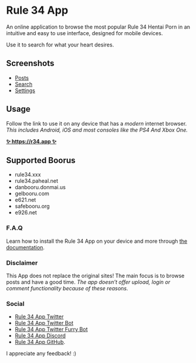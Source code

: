 <!--
Title: Enjoy the most popular Rule 34 Hentai Porn with the Rule 34 App
Image: https://i.imgur.com/uOiZbXw.png
-->

# Rule 34 App

An online application to browse the most popular Rule 34 Hentai Porn in an intuitive and easy to use interface, designed for mobile devices.

Use it to search for what your heart desires.

## Screenshots

- [Posts](https://i.imgur.com/uOiZbXw.png)
- [Search](https://i.imgur.com/DmsT5TA.png)
- [Settings](https://i.imgur.com/P5KOuIY.png)

## Usage

Follow the link to use it on any device that has a _modern_ internet browser.
_This includes Android, iOS and most consoles like the PS4 And Xbox One._

**[✨ https://r34.app ✨](https://r34.app/?utm_source=Reddit&utm_medium=New_Post)**

## Supported Boorus

- rule34.xxx
- rule34.paheal.net
- danbooru.donmai.us
- gelbooru.com
- e621.net
- safebooru.org
- e926.net

### F.A.Q

Learn how to install the Rule 34 App on your device and more through [the documentation](https://docs.r34.app/).

### Disclaimer

This App does not replace the original sites!
The main focus is to browse posts and have a good time.
_The app doesn’t offer upload, login or comment functionality because of these reasons._

### Social

- [Rule 34 App Twitter](https://redirect.r34.app/twitter)
- [Rule 34 App Twitter Bot](https://redirect.r34.app/twitter/bot)
- [Rule 34 App Twitter Furry Bot](https://redirect.r34.app/twitter/furbot)
- [Rule 34 App Discord](https://redirect.r34.app/discord)
- [Rule 34 App GitHub](https://redirect.r34.app/github).

I appreciate any feedback! :)
